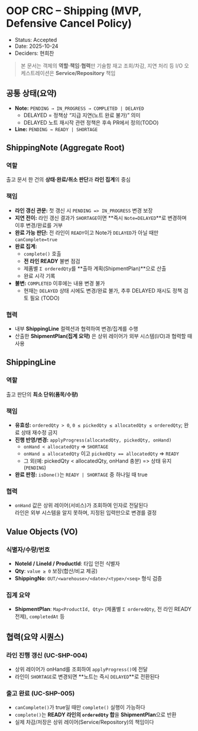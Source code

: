 # OOP CRC – Shipping (MVP, Defensive Cancel Policy)

- Status: Accepted
- Date: 2025-10-24
- Deciders: 현희찬

> 본 문서는 객체의 **역할·책임·협력**만 기술함
> 재고 조회/차감, 지연 처리 등 I/O 오케스트레이션은 **Service/Repository** 책임

## 공통 상태(요약)

- **Note:** `PENDING → IN_PROGRESS → COMPLETED | DELAYED`
    - DELAYED = 정책상 “지급 지연(노트 완료 불가)” 의미
    - DELAYED 노트 재시작 관련 정책은 후속 PR에서 정의(TODO)
- **Line:** `PENDING → READY | SHORTAGE`

## ShippingNote (Aggregate Root)

### 역할

출고 문서 한 건의 **상태·완료/취소 판단**과 **라인 집계**의 중심

### 책임

- **라인 갱신 관문:** 첫 갱신 시 `PENDING => IN_PROGRESS` 변경 보장
- **지연 전이:** 라인 갱신 결과가 `SHORTAGE`이면 **즉시 `Note=DELAYED`**로 변경하며 이후 변경/완료를 거부
- **완료 가능 판단:** 전 라인이 `READY`이고 Note가 `DELAYED`가 아닐 때만 `canComplete=true`
- **완료 집계:**
    - `complete()` 호출
    - **전 라인 READY** 불변 점검
    - 제품별 `Σ orderedQty`를 **출하 계획(ShipmentPlan)**으로 산출
    - 완료 시각 기록
- **불변:** `COMPLETED` 이후에는 내용 변경 불가
    - 현재는 `DELAYED` 상태 시에도 변경/완료 불가, 추후 DELAYED 재시도 정책 검토 필요 (TODO)

### 협력

- 내부 **ShippingLine** 컬렉션과 협력하여 변경/집계를 수행
- 산출한 **ShipmentPlan(집계 요약)** 은 상위 레이어가 외부 시스템(I/O)과 협력할 때 사용


## ShippingLine

### 역할

출고 판단의 **최소 단위(품목/수량)**

### 책임

- **유효성:** `orderedQty > 0`, `0 ≤ pickedQty ≤ allocatedQty ≤ orderedQty`; 완료 상태 재수정 금지
- **진행 반영/변경:** `applyProgress(allocatedQty, pickedQty, onHand)`
    - `onHand < allocatedQty` => `SHORTAGE`
    - `onHand ≥ allocatedQty` 이고 `pickedQty == allocatedQty` => `READY`
    - 그 외(예: pickedQty < allocatedQty, onHand 충분) => 상태 유지(`PENDING`)
- **완료 판정:** `isDone()`는 `READY | SHORTAGE` 중 하나일 때 true

### 협력

- `onHand` 값은 상위 레이어(서비스)가 조회하여 인자로 전달된다  
  라인은 외부 시스템을 알지 못하며, 지정된 입력만으로 변경를 결정

## Value Objects (VO)

### 식별자/수량/번호

- **NoteId / LineId / ProductId**: 타입 안전 식별자
- **Qty**: `value ≥ 0` 보장(합산/비교 제공)
- **ShippingNo**: `OUT/<warehouse>/<date>/<type>/<seq>` 형식 검증

### 집계 요약

- **ShipmentPlan**: `Map<ProductId, Qty>` (제품별 `Σ orderedQty`, 전 라인 READY 전제), `completedAt` 등

## 협력(요약 시퀀스)

### 라인 진행 갱신 (UC-SHP-004)

- 상위 레이어가 onHand를 조회하여 `applyProgress()`에 전달
- 라인이 `SHORTAGE`로 변경되면 **노트는 즉시 `DELAYED`**로 전환된다

### 출고 완료 (UC-SHP-005)

- `canComplete()`가 true일 때만 `complete()` 실행이 가능하다
- `complete()`는 **READY 라인의 `orderedQty` 합**을 **ShipmentPlan**으로 반환
- 실제 차감/저장은 상위 레이어(Service/Repository)의 책임이다
